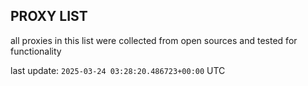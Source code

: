## PROXY LIST

all proxies in this list were collected from open sources and tested for functionality

last update: `2025-03-24 03:28:20.486723+00:00` UTC